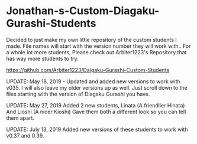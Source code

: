 # Jonathan-s-Custom-Diagaku-Gurashi-Students

Decided to just make my own little repository of the custom students I made.  File names will start with the version number they will work with.. For a whole lot more students, Please check out Arbiter1223's Repository that has way more students to try.

https://github.com/Arbiter1223/Daigaku-Gurashi-Custom-Students

UPDATE: May 18, 2019 - Updated and added new versions to work with v035. I will also leave my older versions up as well. Just scroll down to the files starting with the version of Diagaku Gurashi you have.

UPDATE: May 27, 2019 Added 2 new students, Linata (A friendlier Hinata) And Lioshi (A nicer Kioshi) Gave them both a different look so you can tell them apart. 

UPDATE: July 13, 2019 Added new versions of these students to work with v0.37 and 0.39.

